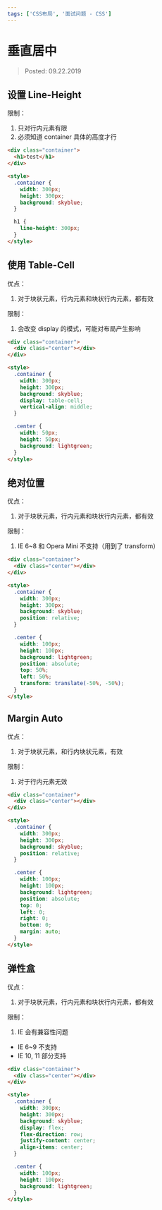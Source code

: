 ```yaml
---
tags: ['CSS布局', '面试问题 - CSS']
---
```


# 垂直居中

> Posted: 09.22.2019

<Tag />

## 设置 Line-Height

限制：
1. 只对行内元素有限
2. 必须知道 container 具体的高度才行

```html
<div class="container">
  <h1>test</h1>
</div>

<style>
  .container {
    width: 300px;
    height: 300px;
    background: skyblue;
  }

  h1 {
    line-height: 300px;
  }
</style>
```

## 使用 Table-Cell

优点：

1. 对于块状元素，行内元素和块状行内元素，都有效

限制：

1. 会改变 display 的模式，可能对布局产生影响

```html
<div class="container">
  <div class="center"></div>
</div>

<style>
  .container {
    width: 300px;
    height: 300px;
    background: skyblue;
    display: table-cell;
    vertical-align: middle;
  }

  .center {
    width: 50px;
    height: 50px;
    background: lightgreen;
  }
</style>
```

## 绝对位置

优点：

1. 对于块状元素，行内元素和块状行内元素，都有效

限制：

1. IE 6~8 和 Opera Mini 不支持（用到了 transform）

```html
<div class="container">
  <div class="center"></div>
</div>

<style>
  .container {
    width: 300px;
    height: 300px;
    background: skyblue;
    position: relative;
  }

  .center {
    width: 100px;
    height: 100px;
    background: lightgreen;
    position: absolute;
    top: 50%;
    left: 50%;
    transform: translate(-50%, -50%);
  }
</style>
```

## Margin Auto

优点：

1. 对于块状元素，和行内块状元素，有效

限制：

1. 对于行内元素无效

```html
<div class="container">
  <div class="center"></div>
</div>

<style>
  .container {
    width: 300px;
    height: 300px;
    background: skyblue;
    position: relative;
  }

  .center {
    width: 100px;
    height: 100px;
    background: lightgreen;
    position: absolute;
    top: 0;
    left: 0;
    right: 0;
    bottom: 0;
    margin: auto;
  }
</style>
```

## 弹性盒

优点：

1. 对于块状元素，行内元素和块状行内元素，都有效

限制：

1. IE 会有兼容性问题
  - IE 6~9 不支持
  - IE 10, 11 部分支持

```html
<div class="container">
  <div class="center"></div>
</div>

<style>
  .container {
    width: 300px;
    height: 300px;
    background: skyblue;
    display: flex;
    flex-direction: row;
    justify-content: center;
    align-items: center;
  }

  .center {
    width: 100px;
    height: 100px;
    background: lightgreen;
  }
</style>
```

<Disqus />